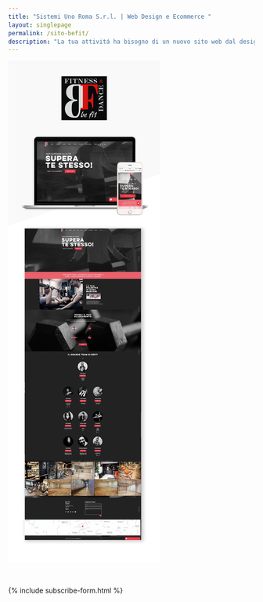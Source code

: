 ```yaml
---
title: "Sistemi Uno Roma S.r.l. | Web Design e Ecommerce "
layout: singlepage
permalink: /sito-befit/
description: "La tua attivitá ha bisogno di un nuovo sito web dal design accattivante o cerchi una vetrina online per il tuo shop? Sistemi Uno Roma ha la soluzione per te."
---
```

![Web Design befit](/assets/images/GRAFICA/INGRANDIMENTI/sito-befit.jpg)

&nbsp;


{% include subscribe-form.html %}


